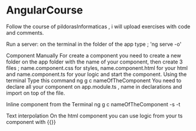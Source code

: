 # AngularCourse

Follow the course of pildorasInformaticas ,
i will upload exercises with code and comments.

Run a server: on the terminal in the folder of the app type ; 'ng serve -o'

Component
Manually
 For create a component you need to create a new folder on the app folder with the name of your component, then create 3 files ; name.component.css for styles, name.component.html for your html and name.component.ts for your logic and start the component.
Using the terminal
 Type this command ng g c nameOfTheComponent
You need to declare all your component on app.module.ts , name in declarations and import on top of the file.

Inline component from the Terminal
ng g c nameOfTheComponent -s -t

Text interpolation
On the html component you can use logic from your ts component with {{}}



